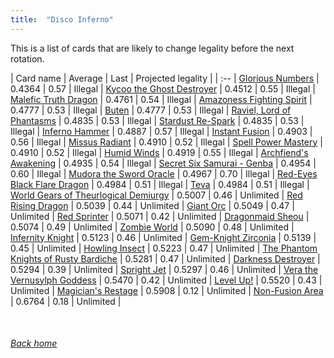 ```yaml
---
title:  "Disco Inferno"
---
```


This is a list of cards that are likely to change legality before the next rotation.

| Card name | Average | Last | Projected legality |
| :-- |
[Glorious Numbers](https://db.ygoprodeck.com/card/?search=Glorious%20Numbers) | 0.4364 | 0.57 | Illegal |
[Kycoo the Ghost Destroyer](https://db.ygoprodeck.com/card/?search=Kycoo%20the%20Ghost%20Destroyer) | 0.4512 | 0.55 | Illegal |
[Malefic Truth Dragon](https://db.ygoprodeck.com/card/?search=Malefic%20Truth%20Dragon) | 0.4761 | 0.54 | Illegal |
[Amazoness Fighting Spirit](https://db.ygoprodeck.com/card/?search=Amazoness%20Fighting%20Spirit) | 0.4777 | 0.53 | Illegal |
[Buten](https://db.ygoprodeck.com/card/?search=Buten) | 0.4777 | 0.53 | Illegal |
[Raviel, Lord of Phantasms](https://db.ygoprodeck.com/card/?search=Raviel,%20Lord%20of%20Phantasms) | 0.4835 | 0.53 | Illegal |
[Stardust Re-Spark](https://db.ygoprodeck.com/card/?search=Stardust%20Re-Spark) | 0.4835 | 0.53 | Illegal |
[Inferno Hammer](https://db.ygoprodeck.com/card/?search=Inferno%20Hammer) | 0.4887 | 0.57 | Illegal |
[Instant Fusion](https://db.ygoprodeck.com/card/?search=Instant%20Fusion) | 0.4903 | 0.56 | Illegal |
[Missus Radiant](https://db.ygoprodeck.com/card/?search=Missus%20Radiant) | 0.4910 | 0.52 | Illegal |
[Spell Power Mastery](https://db.ygoprodeck.com/card/?search=Spell%20Power%20Mastery) | 0.4910 | 0.52 | Illegal |
[Humid Winds](https://db.ygoprodeck.com/card/?search=Humid%20Winds) | 0.4919 | 0.55 | Illegal |
[Archfiend's Awakening](https://db.ygoprodeck.com/card/?search=Archfiend's%20Awakening) | 0.4935 | 0.54 | Illegal |
[Secret Six Samurai - Genba](https://db.ygoprodeck.com/card/?search=Secret%20Six%20Samurai%20-%20Genba) | 0.4954 | 0.60 | Illegal |
[Mudora the Sword Oracle](https://db.ygoprodeck.com/card/?search=Mudora%20the%20Sword%20Oracle) | 0.4967 | 0.70 | Illegal |
[Red-Eyes Black Flare Dragon](https://db.ygoprodeck.com/card/?search=Red-Eyes%20Black%20Flare%20Dragon) | 0.4984 | 0.51 | Illegal |
[Teva](https://db.ygoprodeck.com/card/?search=Teva) | 0.4984 | 0.51 | Illegal |
[World Gears of Theurlogical Demiurgy](https://db.ygoprodeck.com/card/?search=World%20Gears%20of%20Theurlogical%20Demiurgy) | 0.5007 | 0.46 | Unlimited |
[Red Rising Dragon](https://db.ygoprodeck.com/card/?search=Red%20Rising%20Dragon) | 0.5039 | 0.44 | Unlimited |
[Giant Orc](https://db.ygoprodeck.com/card/?search=Giant%20Orc) | 0.5049 | 0.47 | Unlimited |
[Red Sprinter](https://db.ygoprodeck.com/card/?search=Red%20Sprinter) | 0.5071 | 0.42 | Unlimited |
[Dragonmaid Sheou](https://db.ygoprodeck.com/card/?search=Dragonmaid%20Sheou) | 0.5074 | 0.49 | Unlimited |
[Zombie World](https://db.ygoprodeck.com/card/?search=Zombie%20World) | 0.5090 | 0.48 | Unlimited |
[Infernity Knight](https://db.ygoprodeck.com/card/?search=Infernity%20Knight) | 0.5123 | 0.46 | Unlimited |
[Gem-Knight Zirconia](https://db.ygoprodeck.com/card/?search=Gem-Knight%20Zirconia) | 0.5139 | 0.45 | Unlimited |
[Howling Insect](https://db.ygoprodeck.com/card/?search=Howling%20Insect) | 0.5223 | 0.47 | Unlimited |
[The Phantom Knights of Rusty Bardiche](https://db.ygoprodeck.com/card/?search=The%20Phantom%20Knights%20of%20Rusty%20Bardiche) | 0.5281 | 0.47 | Unlimited |
[Darkness Destroyer](https://db.ygoprodeck.com/card/?search=Darkness%20Destroyer) | 0.5294 | 0.39 | Unlimited |
[Spright Jet](https://db.ygoprodeck.com/card/?search=Spright%20Jet) | 0.5297 | 0.46 | Unlimited |
[Vera the Vernusylph Goddess](https://db.ygoprodeck.com/card/?search=Vera%20the%20Vernusylph%20Goddess) | 0.5470 | 0.42 | Unlimited |
[Level Up!](https://db.ygoprodeck.com/card/?search=Level%20Up!) | 0.5520 | 0.43 | Unlimited |
[Magician's Restage](https://db.ygoprodeck.com/card/?search=Magician's%20Restage) | 0.5908 | 0.12 | Unlimited |
[Non-Fusion Area](https://db.ygoprodeck.com/card/?search=Non-Fusion%20Area) | 0.6764 | 0.18 | Unlimited |

<br>

###### [Back home](index)